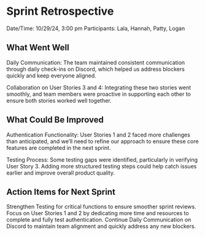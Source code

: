 # Sprint Retrospective

Date/Time: 10/29/24, 3:00 pm
Participants: Lala, Hannah, Patty, Logan

## What Went Well

Daily Communication: The team maintained consistent communication through daily check-ins on Discord, which helped us address blockers quickly and keep everyone aligned.

Collaboration on User Stories 3 and 4: Integrating these two stories went smoothly, and team members were proactive in supporting each other to ensure both stories worked well together.

## What Could Be Improved

Authentication Functionality: User Stories 1 and 2 faced more challenges than anticipated, and we’ll need to refine our approach to ensure these core features are completed in the next sprint.

Testing Process: Some testing gaps were identified, particularly in verifying User Story 3. Adding more structured testing steps could help catch issues earlier and improve overall product quality.

## Action Items for Next Sprint

Strengthen Testing for critical functions to ensure smoother sprint reviews.
Focus on User Stories 1 and 2 by dedicating more time and resources to complete and fully test authentication.
Continue Daily Communication on Discord to maintain team alignment and quickly address any new blockers.